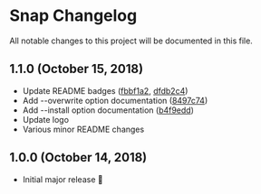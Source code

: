# Snap Changelog

All notable changes to this project will be documented in this file.

## 1.1.0 (October 15, 2018)
- Update README badges ([fbbf1a2](https://github.com/jolaleye/snap/commit/fbbf1a2), [dfdb2c4](https://github.com/jolaleye/snap/commit/dfdb2c4))
- Add --overwrite option documentation ([8497c74](https://github.com/jolaleye/snap/commit/8497c74))
- Add --install option documentation ([b4f9edd](https://github.com/jolaleye/snap/commit/b4f9edd))
- Update logo
- Various minor README changes

## 1.0.0 (October 14, 2018)
- Initial major release :tada: